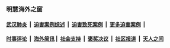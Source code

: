 
### 明慧海外之窗

####  [武汉肺炎](indexes/365.md?t=03180900) &nbsp;|&nbsp;  [迫害案例综述](indexes/328.md?t=03180900) &nbsp;|&nbsp; [迫害致死案例](indexes/277.md?t=03180900)  &nbsp;|&nbsp; [更多迫害案例](indexes/81.md?t=03180900)  &nbsp;|&nbsp; 
####  [时事评论](indexes/19.md?t=03180900) &nbsp;|&nbsp; [海外简讯](indexes/245.md?t=03180900)&nbsp;|&nbsp;  [社会支持](indexes/140.md?t=03180900) &nbsp;|&nbsp; [褒奖决议](indexes/282.md?t=03180900) &nbsp;|&nbsp; [社区报道](indexes/91.md?t=03180900)  &nbsp;|&nbsp; [天人之间](indexes/78.md?t=03180900) 

